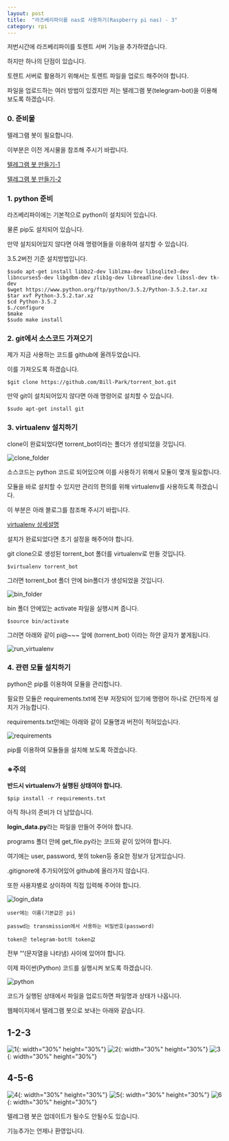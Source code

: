 ```yaml
---
layout: post
title:  "라즈베리파이를 nas로 사용하기(Raspberry pi nas) - 3"
category: rpi
---
```


저번시간에 라즈베리파이를 토렌트 서버 기능을 추가하였습니다.

하지만 하나의 단점이 있습니다.

토렌트 서버로 활용하기 위해서는 토렌트 파일을 업로드 해주어야 합니다.

파일을 업로드하는 여러 방법이 있겠지만 저는 텔레그램 봇(telegram-bot)을 이용해 보도록 하겠습니다.

### 0. 준비물

텔레그램 봇이 필요합니다.

이부분은 이전 게시물을 참조해 주시기 바랍니다.

[텔레그램 봇 만들기-1]({{site.url}}/python/2016/12/08/python-telegram-bot-1.html)

[텔레그램 봇 만들기-2]({{site.url}}/python/2016/12/11/python-telegram-bot-2.html)

### 1. python 준비

라즈베리파이에는 기본적으로 python이 설치되어 있습니다.

물론 pip도 설치되어 있습니다.

만약 설치되어있지 않다면 아래 명령어들을 이용하여 설치할 수 있습니다.

3.5.2버전 기준 설치방법입니다.

~~~
$sudo apt-get install libbz2-dev liblzma-dev libsqlite3-dev libncurses5-dev libgdbm-dev zlib1g-dev libreadline-dev libssl-dev tk-dev
$wget https://www.python.org/ftp/python/3.5.2/Python-3.5.2.tar.xz
$tar xvf Python-3.5.2.tar.xz
$cd Python-3.5.2
$./configure
$make
$sudo make install
~~~

### 2. git에서 소스코드 가져오기

제가 지금 사용하는 코드를 github에 올려두었습니다.

이를 가져오도록 하겠습니다.

~~~
$git clone https://github.com/Bill-Park/torrent_bot.git
~~~

만약 git이 설치되어있지 않다면 아래 명령어로 설치할 수 있습니다.

~~~
$sudo apt-get install git
~~~

### 3. virtualenv 설치하기

clone이 완료되었다면 torrent_bot이라는 폴더가 생성되었을 것입니다.

![clone_folder](https://drive.google.com/uc?id=0B_CtpwiAk5hIUS12MVAycTQta2M)

소스코드는 python 코드로 되어있으며 이를 사용하기 위해서 모듈이 몇개 필요합니다.

모듈을 바로 설치할 수 있지만 관리의 편의를 위해 virtualenv를 사용하도록 하겠습니다.

이 부분은 아래 블로그를 참조해 주시기 바랍니다.

[virtualenv 상세설명](https://beomi.github.io/2016/12/28/HowToSetup-Virtualenv-VirtualenvWrapper/)

설치가 완료되었다면 초기 설정을 해주어야 합니다.

git clone으로 생성된 torrent_bot 폴더를 virtualenv로 만들 것입니다.

~~~
$virtualenv torrent_bot
~~~

그러면 torrent_bot 폴더 안에 bin폴더가 생성되었을 것입니다.

![bin_folder](https://drive.google.com/uc?id=0B_CtpwiAk5hISFRWZ1poWDdVQW8)

bin 폴더 안에있는 activate 파일을 실행시켜 줍니다.

~~~
$source bin/activate
~~~

그러면 아래와 같이 pi@~~~ 앞에 (torrent_bot) 이라는 하얀 글자가 붙게됩니다.

![run_virtualenv](https://drive.google.com/uc?id=0B_CtpwiAk5hIRWVtZXJ4dG9XOFE)

### 4. 관련 모듈 설치하기

python은 pip를 이용하여 모듈을 관리합니다.

필요한 모듈은 requirements.txt에 전부 저장되어 있기에 명령어 하나로 간단하게 설치가 가능합니다.

requirements.txt안에는 아래와 같이 모듈명과 버전이 적혀있습니다.

![requirements](https://drive.google.com/uc?id=0B_CtpwiAk5hIWm1jWU5zU2k0RkE)

pip를 이용하여 모듈들을 설치해 보도록 하겠습니다.

### ※주의

**반드시 virtualenv가 실행된 상태여야 합니다.**

~~~
$pip install -r requirements.txt
~~~

아직 하나의 준비가 더 남았습니다.

**login_data.py**라는 파일을 만들어 주어야 합니다.

programs 폴더 안에 get_file.py라는 코드와 같이 있어야 합니다.

여기에는 user, password, 봇의 token등 중요한 정보가 담겨있습니다.

.gitignore에 추가되어있어 github에 올라가지 않습니다.

또한 사용자별로 상이하여 직접 입력해 주어야 합니다.

![login_data](https://drive.google.com/uc?id=0B_CtpwiAk5hISTYyN2NlaDhfUGs)
~~~
user에는 이름(기본값은 pi)

passwd는 transmission에서 사용하는 비밀번호(password)

token은 telegram-bot의 token값
~~~

전부 **''**(문자열을 나타냄) 사이에 있어야 합니다.

이제 파이썬(Python) 코드를 실행시켜 보도록 하겠습니다.

![python](https://drive.google.com/uc?id=0B_CtpwiAk5hIZ0dMdTJvRTlZSUk)

코드가 실행된 상태에서 파일을 업로드하면 파일명과 상태가 나옵니다.

웹페이지에서 텔레그램 봇으로 보내는 아래와 같습니다.

## 1-2-3

![1](https://drive.google.com/uc?id=0B_CtpwiAk5hIUVhMbWRsQnRBNVE){: width="30%" height="30%"}
![2](https://drive.google.com/uc?id=0B_CtpwiAk5hIcGE2eTY2b0lOcDQ){: width="30%" height="30%"}
![3](https://drive.google.com/uc?id=0B_CtpwiAk5hILVhRa1R0TUhwWFE){: width="30%" height="30%"}

## 4-5-6

![4](https://drive.google.com/uc?id=0B_CtpwiAk5hIX19tX2tMbEFMRGs){: width="30%" height="30%"}
![5](https://drive.google.com/uc?id=0B_CtpwiAk5hIUEZJYnRiNk1qMEk){: width="30%" height="30%"}
![6](https://drive.google.com/uc?id=0B_CtpwiAk5hIQzNwZ3NZSGd2cW8){: width="30%" height="30%"}

텔레그램 봇은 업데이트가 될수도 안될수도 있습니다.

기능추가는 언제나 환영입니다.




